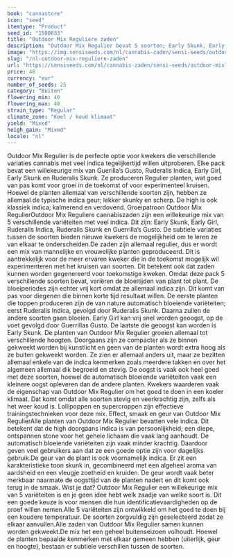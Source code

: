 ```yaml
---
book: "cannastore"
icon: "seed"
itemtype: "Product"
seed_id: "1500033"
title: "Outdoor Mix Reguliere zaden"
description: "Outdoor Mix Regulier bevat 5 soorten; Early Skunk, Early Girl, Guerrilla’s Gusto, Ruderalis Skunk en Ruderalis Indica. Groeit goed in een koel klimaat."
image: "https://img.sensiseeds.com/nl/cannabis-zaden/sensi-seeds/outdoor-mix-image.png"
slug: "/nl-outdoor-mix-reguliere-zaden"
url: "https://sensiseeds.com/nl/cannabis-zaden/sensi-seeds/outdoor-mix?a_aid=cannastore"
price: 48
currency: "eur"
number_of_seeds: 25
category: "Buiten"
flowering_min: 40
flowering_max: 40
strain_type: "Regular"
climate_zone: "Koel / koud klimaat"
yield: "Mixed"
heigh_gain: "Mixed"
locale: "nl"
---
```

Outdoor Mix Regulier is de perfecte optie voor kwekers die verschillende variaties cannabis met veel indica tegelijkertijd willen uitproberen. Elke pack bevat een willekeurige mix van Guerilla’s Gusto, Ruderalis Indica, Early Girl, Early Skunk en Ruderalis Skunk. Ze produceren Regulier planten, wat goed van pas komt voor groei in de toekomst of voor experimenteel kruisen. Hoewel de planten allemaal van verschillende soorten zijn, hebben ze allemaal de typische indica geur; lekker skunky en scherp. De high is ook klassiek indica; kalmerend en verdovend. Groeipatroon Outdoor Mix RegulierOutdoor Mix Reguliere cannabiszaden zijn een willekeurige mix van 5 verschillende variëteiten met veel indica. Dit zijn: Early Skunk, Early Girl, Ruderalis Indica, Ruderalis Skunk en Guerrilla’s Gusto. De subtiele variaties tussen de soorten bieden nieuwe kwekers de mogelijkheid om te leren ze van elkaar te onderscheiden.De zaden zijn allemaal regulier, dus er wordt een mix van mannelijke en vrouwelijke planten geproduceerd. Dit is aantrekkelijk voor de meer ervaren kweker die in de toekomst mogelijk wil experimenteren met het kruisen van soorten. Dit betekent ook dat zaden kunnen worden gegenereerd voor toekomstige kweken. Omdat deze pack 5 verschillende soorten bevat, variëren de bloeitijden van plant tot plant. De bloeiperiodes zijn echter vrij kort omdat ze allemaal indica zijn. Dit komt van pas voor diegenen die binnen korte tijd resultaat willen. De eerste planten die toppen produceren zijn de van nature automatisch bloeiende variëteiten; eerst Ruderalis Indica, gevolgd door Ruderalis Skunk. Daarna zullen de andere soorten gaan bloeien. Early Girl kan vrij snel worden geoogst, op de voet gevolgd door Guerrillas Gusto. De laatste die geoogst kan worden is Early Skunk. De planten van Outdoor Mix Regulier groeien allemaal tot verschillende hoogten. Doorgaans zijn ze compacter als ze binnen gekweekt worden bij kunstlicht en geen van de planten wordt extra hoog als ze buiten gekweekt worden. Ze zien er allemaal anders uit, maar ze bezitten allemaal enkele van de indica kenmerken zoals meerdere takken en over het algemeen allemaal dik begroeid en stevig. De oogst is vaak ook heel goed met deze soorten, hoewel de automatisch bloeiende variëteiten vaak een kleinere oogst opleveren dan de andere planten. Kwekers waarderen vaak de eigenschap van Outdoor Mix Regulier om het goed te doen in een koeler klimaat. Dat komt omdat alle soorten stevig en veerkrachtig zijn, zelfs als het weer koud is. Lollipoppen en supercroppen zijn effectieve trainingstechnieken voor deze mix. Effect, smaak en geur van Outdoor Mix RegulierAlle planten van Outdoor Mix Regulier bevatten vele indica. Dit betekent dat de high doorgaans indica is van persoonlijkheid; een diepe, ontspannen stone voor het gehele lichaam die vaak lang aanhoudt. De automatisch bloeiende variëteiten zijn vaak minder krachtig. Daardoor geven veel gebruikers aan dat ze een goede optie zijn voor dagelijks gebruik.De geur van de plant is ook voornamelijk indica. Er zit een karakteristieke toon skunk in, gecombineerd met een algeheel aroma van aardsheid en een vleugje zoetheid en kruiden. De geur wordt vaak beter merkbaar naarmate de oogsttijd van de planten nadert en dit komt ook terug in de smaak. Wist je dat? Outdoor Mix Regulier een willekeurige mix van 5 variëteiten is en je geen idee hebt welk zaadje van welke soort is. Dit een goede keuze is voor mensen die hun identificatievaardigheden op de proef willen nemen.Alle 5 variëteiten zijn ontwikkeld om het goed te doen bij een koudere temperatuur. De soorten zorgvuldig zijn geselecteerd zodat ze elkaar aanvullen.Alle zaden van Outdoor Mix Regulier samen kunnen worden gekweekt.De mix het een geheel buitenseizoen volhoudt. Hoewel de planten bepaalde kenmerken met elkaar gemeen hebben (uiterlijk, geur en hoogte), bestaan er subtiele verschillen tussen de soorten.
